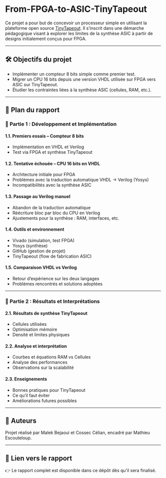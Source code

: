 # From-FPGA-to-ASIC-TinyTapeout

Ce projet a pour but de concevoir un processeur simple en utilisant la plateforme open source [TinyTapeout](https://tinytapeout.com/). Il s’inscrit dans une démarche pédagogique visant à explorer les limites de la synthèse ASIC à partir de designs initialement conçus pour FPGA.

---

## 🛠 Objectifs du projet

- Implémenter un compteur 8 bits simple comme premier test.
- Migrer un CPU 16 bits depuis une version VHDL utilisée sur FPGA vers ASIC sur TinyTapeout.
- Étudier les contraintes liées à la synthèse ASIC (cellules, RAM, etc.).

---

## 🧩 Plan du rapport

### 📌 Partie 1 : Développement et Implémentation

#### 1.1. Premiers essais – Compteur 8 bits
- Implémentation en VHDL et Verilog
- Test via FPGA et synthèse TinyTapeout

#### 1.2. Tentative échouée – CPU 16 bits en VHDL
- Architecture initiale pour FPGA
- Problèmes avec la traduction automatique VHDL → Verilog (Yosys)
- Incompatibilités avec la synthèse ASIC

#### 1.3. Passage au Verilog manuel
- Abandon de la traduction automatique
- Réécriture bloc par bloc du CPU en Verilog
- Ajustements pour la synthèse : RAM, interfaces, etc.

#### 1.4. Outils et environnement
- Vivado (simulation, test FPGA)
- Yosys (synthèse)
- GitHub (gestion de projet)
- TinyTapeout (flow de fabrication ASIC)

#### 1.5. Comparaison VHDL vs Verilog
- Retour d’expérience sur les deux langages
- Problèmes rencontrés et solutions adoptées

---

### 📌 Partie 2 : Résultats et Interprétations

#### 2.1. Résultats de synthèse TinyTapeout
- Cellules utilisées
- Optimisation mémoire
- Densité et limites physiques

#### 2.2. Analyse et interprétation
- Courbes et équations RAM vs Cellules
- Analyse des performances
- Observations sur la scalabilité

#### 2.3. Enseignements
- Bonnes pratiques pour TinyTapeout
- Ce qu’il faut éviter
- Améliorations futures possibles

---

## 📎 Auteurs

Projet réalisé par Malek Bejaoui et Cossec Célian, encadré par Mathieu Escouteloup.

---

## 📁 Lien vers le rapport

👉 Le rapport complet est disponible dans ce dépôt dès qu'il sera finalisé.
